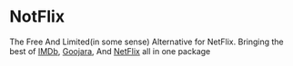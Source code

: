 # NotFlix
The Free And Limited(in some sense) Alternative for NetFlix. Bringing the best of [IMDb](https://imdb.com), [Goojara](https://goojara.to), And [NetFlix](https://netflix.com) all in one package
